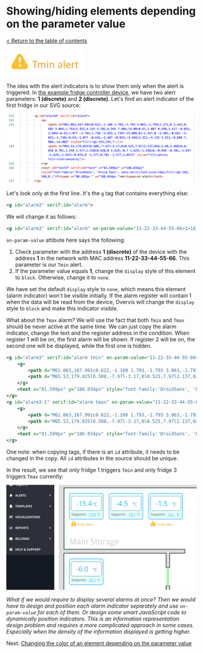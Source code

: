 # Showing/hiding elements depending on the parameter value

[< Return to the table of contents](../../README.md)

![Alert image](img-alert-visual.png)

The idea with the alert indicators is to show them only when the alert is triggered. In [the example fridge controller device,](../01-param-value/README.md) we have two alert parameters: **1 (discrete)** and **2 (discrete)**. Let's find an alert indicator of the first fridge in our SVG source:

![Alert indicator code](img-alert-code.png)

Let's look only at the first line. It's the `g` tag that contains everything else:

```xml
<g id="alarm3" serif:id="alarm">
```

We will change it as follows:

```xml
<g id="alarm3" serif:id="alarm" on-param-value="11-22-33-44-55-66>1>1d:=1:display:block:none:r" style="display:none;">
```

`on-param-value` attibute here says the following:
1. Check parameter with the address **1 (discrete)** of the device with the address **1** in the network with MAC address **11-22-33-44-55-66**. This parameter is our `Tmin` alert.
2. If the parameter value equals **1**, change the `display` style of this element to `block`. Otherwise, change it to `none`.

We have set the default `display` style to `none`, which means this element (alarm indicator) won't be visible initially. If the alarm register will contain 1 when the data will be read from the device, Overvis will change the `display` style to `block` and make this indicator visible.

What about the `Tmax` alarm? We will use the fact that both `Tmin` and `Tmax` should be never active at the same time. We can just copy the alarm indicator, change the text and the register address in the condition. When register 1 will be on, the first alarm will be shown. If register 2 will be on, the second one will be displayed, while the first one is hidden.

```xml
<g id="alarm3" serif:id="alarm tmin" on-param-value="11-22-33-44-55-66>1>1d:=1:display:block:none:r" style="display:none;">
    <g>
        <path d="M61.063,167.991c0.622,-1.108 1.793,-1.793 3.063,-1.793c1.271,0 2.442,0.685 3.064,1.793c2.353,4.192 5.582,9.945 7.904,14.08c0.61,1.087 0.598,2.417 -0.032,3.494c-0.63,1.077 -1.784,1.738 -3.032,1.738l-15.808,0c-1.247,0 -2.401,-0.661 -3.031,-1.738c-0.63,-1.077 -0.642,-2.407 -0.032,-3.494c2.321,-4.135 5.551,-9.888 7.904,-14.08Z" style="fill:rgb(255,191,7);"/>
        <path d="M65.53,179.025l0.508,-7.97l-3.17,0l0.525,7.97l2.137,0Zm-2.68,3.468c0,0.858 0.701,1.558 1.577,1.558c0.928,0 1.629,-0.7 1.629,-1.558c0,-0.946 -0.701,-1.647 -1.629,-1.647c-0.876,0 -1.577,0.701 -1.577,1.647Z" style="fill:white;fill-rule:nonzero;"/>
    </g>
    <text x="81.599px" y="186.034px" style="font-family:'DroidSans', 'Droid Sans', sans-serif;font-size:14px;fill:rgb(246,160,0);">Tmin alert</text>
</g>
<g id="alarm3-1" serif:id="alarm tmax" on-param-value="11-22-33-44-55-66>1>2d:=1:display:block:none:r" style="display:none;">
    <g>
        <path d="M61.063,167.991c0.622,-1.108 1.793,-1.793 3.063,-1.793c1.271,0 2.442,0.685 3.064,1.793c2.353,4.192 5.582,9.945 7.904,14.08c0.61,1.087 0.598,2.417 -0.032,3.494c-0.63,1.077 -1.784,1.738 -3.032,1.738l-15.808,0c-1.247,0 -2.401,-0.661 -3.031,-1.738c-0.63,-1.077 -0.642,-2.407 -0.032,-3.494c2.321,-4.135 5.551,-9.888 7.904,-14.08Z" style="fill:rgb(255,191,7);"/>
        <path d="M65.53,179.025l0.508,-7.97l-3.17,0l0.525,7.97l2.137,0Zm-2.68,3.468c0,0.858 0.701,1.558 1.577,1.558c0.928,0 1.629,-0.7 1.629,-1.558c0,-0.946 -0.701,-1.647 -1.629,-1.647c-0.876,0 -1.577,0.701 -1.577,1.647Z" style="fill:white;fill-rule:nonzero;"/>
    </g>
    <text x="81.599px" y="186.034px" style="font-family:'DroidSans', 'Droid Sans', sans-serif;font-size:14px;fill:rgb(246,160,0);">Tmax alert</text>
</g>
```

One note: when copying tags, if there is an `id` attribute, it needs to be changed in the copy. All `id` attributes in the source should be unique.

In the result, we see that only fridge 1 triggers `Tmin` and only fridge 3 triggers `Tmax` currently:

![Alerts working](img-alerts-working.png)

_What if we would require to display several alarms at once? Then we would have to design and position each alarm indicator separately and use `on-param-value` for each of them. Or design some smart JavaScript code to dynamically position indicators. This is an information representation design problem and requires a more complicated approach in some cases. Especially when the density of the information displayed is getting higher._

Next: [Changing the color of an element depending on the parameter value](../04-change-color/README.md)
